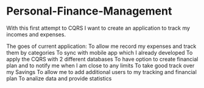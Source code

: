 # Personal-Finance-Management
With this first attempt to CQRS I want to create an application to track my incomes and expenses. 

The goes of current application:
  To allow me record my expenses and track them by categories
  To sync with mobile app which I already developed
  To apply the CQRS with 2 different databases
  To have option to create financial plan and to notify me when I am close to any limits
  To take good track over my Savings
  To allow me to add additional users to my tracking and financial plan
  To analize data and provide statistics
